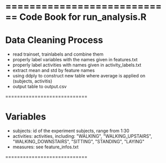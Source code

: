 ============================
Code Book for run_analysis.R
============================

Data Cleaning Process
============================
- read trainset, trainlabels and combine them
- properly label variables with the names given in features.txt
- properly label activities with names given in activity_labels.txt
- extract mean and std by feature names
- using ddply to construct new table where average is applied on (subjects, activitis) 
- output table to output.csv  

============================

Variables
============================
- subjects: id of the experiment subjects, range from 1:30
- activities: activities, including: "WALKING", "WALKING_UPSTAIRS", "WALKING_DOWNSTAIRS", "SITTING", "STANDING", "LAYING"
- measures: see feature_infos.txt  

============================
